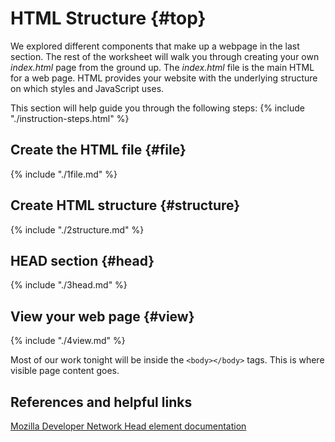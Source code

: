 # HTML Structure {#top}

We explored different components that make up a webpage in the last section. The rest of the worksheet will walk you through creating your own _index.html_ page from the ground up. The _index.html_ file is the main HTML for a web page. HTML provides your website with the underlying structure on which styles and JavaScript uses.

This section will help guide you through the following steps:
{% include "./instruction-steps.html" %}


## Create the HTML file {#file} <span class="navigate-top"><a href="#top" title="Take me to the top of page"><i class="fa fa-chevron-circle-up" aria-hidden="true"></i></a></span>
{% include "./1file.md" %}

## Create HTML structure {#structure} <span class="navigate-top"><a href="#top" title="Take me to the top of page"><i class="fa fa-chevron-circle-up" aria-hidden="true"></i></a></span>
{% include "./2structure.md" %}

## HEAD section {#head} <span class="navigate-top"><a href="#top" title="Take me to the top of page"><i class="fa fa-chevron-circle-up" aria-hidden="true"></i></a></span>
{% include "./3head.md" %}

## View your web page {#view} <span class="navigate-top"><a href="#top" title="Take me to the top of page"><i class="fa fa-chevron-circle-up" aria-hidden="true"></i></a></span>
{% include "./4view.md" %}


Most of our work tonight will be inside the `<body></body>` tags.  This is where visible page content goes.


## References and helpful links <span class="navigate-top"><a href="#top" title="Take me to the top of page"><i class="fa fa-chevron-circle-up" aria-hidden="true"></i></a></span>
[Mozilla Developer Network Head element documentation](https://developer.mozilla.org/en-US/docs/Web/HTML/Element/head)

